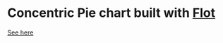 # Concentric Pie chart built with <a href="http://www.flotcharts.org/">Flot</a>
<a href="http://htmlpreview.github.com/?https://github.com/dosberg/Concentric-Flot-Pie-Chart/blob/master/concentric.html">See here</a>